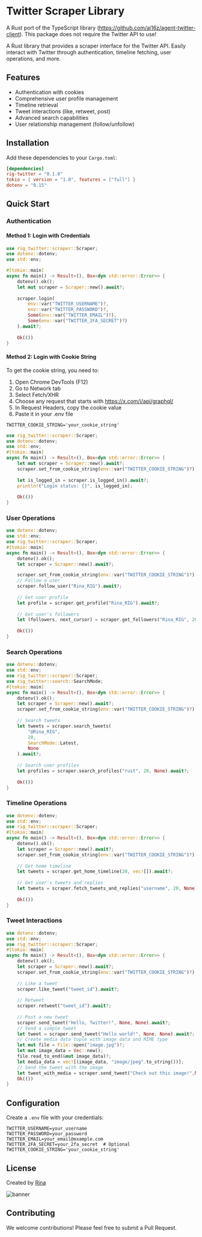 # Twitter Scraper Library

A Rust port of the TypeScript library (https://github.com/ai16z/agent-twitter-client). This package does not require the Twitter API to use!

A Rust library that provides a scraper interface for the Twitter API. Easily interact with Twitter through authentication, timeline fetching, user operations, and more.

## Features

- Authentication with cookies
- Comprehensive user profile management
- Timeline retrieval
- Tweet interactions (like, retweet, post)
- Advanced search capabilities
- User relationship management (follow/unfollow)

## Installation

Add these dependencies to your `Cargo.toml`:

```toml
[dependencies]
rig-twitter = "0.1.0"
tokio = { version = "1.0", features = ["full"] }
dotenv = "0.15"
```

## Quick Start

### Authentication

#### Method 1: Login with Credentials

```rust
use rig_twitter::scraper::Scraper;
use dotenv::dotenv;
use std::env;

#[tokio::main]
async fn main() -> Result<(), Box<dyn std::error::Error>> {
    dotenv().ok();
    let mut scraper = Scraper::new().await?;
    
    scraper.login(
        env::var("TWITTER_USERNAME")?,
        env::var("TWITTER_PASSWORD")?,
        Some(env::var("TWITTER_EMAIL")?),
        Some(env::var("TWITTER_2FA_SECRET")?)
    ).await?;
    
    Ok(())
}
```

#### Method 2: Login with Cookie String
To get the cookie string, you need to:

1. Open Chrome DevTools (F12)
2. Go to Network tab
3. Select Fetch/XHR
4. Choose any request that starts with https://x.com/i/api/graphql/
5. In Request Headers, copy the cookie value
6. Paste it in your .env file

```
TWITTER_COOKIE_STRING='your_cookie_string'
```

```rust
use rig_twitter::scraper::Scraper;
use dotenv::dotenv;
use std::env;
#[tokio::main]
async fn main() -> Result<(), Box<dyn std::error::Error>> {
    let mut scraper = Scraper::new().await?;
    scraper.set_from_cookie_string(env::var("TWITTER_COOKIE_STRING")?).await?;
    
    let is_logged_in = scraper.is_logged_in().await?;
    println!("Login status: {}", is_logged_in);
    
    Ok(())
}
```

### User Operations

```rust
use dotenv::dotenv;
use std::env;
use rig_twitter::scraper::Scraper;
#[tokio::main]
async fn main() -> Result<(), Box<dyn std::error::Error>> {
    dotenv().ok();
    let scraper = Scraper::new().await?;

    scraper.set_from_cookie_string(env::var("TWITTER_COOKIE_STRING")?).await?;
    // Follow a user
    scraper.follow_user("Rina_RIG").await?;
    
    // Get user profile
    let profile = scraper.get_profile("Rina_RIG").await?;
    
    // Get user's followers
    let (followers, next_cursor) = scraper.get_followers("Rina_RIG", 20, None).await?;
    
    Ok(())
}
```

### Search Operations

```rust
use dotenv::dotenv;
use std::env;
use rig_twitter::scraper::Scraper;
use rig_twitter::search::SearchMode;
#[tokio::main]
async fn main() -> Result<(), Box<dyn std::error::Error>> {
    dotenv().ok();
    let scraper = Scraper::new().await?;
    scraper.set_from_cookie_string(env::var("TWITTER_COOKIE_STRING")?).await?;
    
    // Search tweets
    let tweets = scraper.search_tweets(
        "@Rina_RIG",
        20,
        SearchMode::Latest,
        None
    ).await?;
    
    // Search user profiles
    let profiles = scraper.search_profiles("rust", 20, None).await?;
    
    Ok(())
}
```

### Timeline Operations

```rust
use dotenv::dotenv;
use std::env;
use rig_twitter::scraper::Scraper;
#[tokio::main]
async fn main() -> Result<(), Box<dyn std::error::Error>> {
    dotenv().ok();
    let scraper = Scraper::new().await?;
    scraper.set_from_cookie_string(env::var("TWITTER_COOKIE_STRING")?).await?;
    
    // Get home timeline
    let tweets = scraper.get_home_timeline(20, vec![]).await?;
    
    // Get user's tweets and replies
    let tweets = scraper.fetch_tweets_and_replies("username", 20, None).await?;
    
    Ok(())
}
```

### Tweet Interactions

```rust
use dotenv::dotenv;
use std::env;
use rig_twitter::scraper::Scraper;
#[tokio::main]
async fn main() -> Result<(), Box<dyn std::error::Error>> {
    dotenv().ok();
    let scraper = Scraper::new().await?;
    scraper.set_from_cookie_string(env::var("TWITTER_COOKIE_STRING")?).await?;
    
    // Like a tweet
    scraper.like_tweet("tweet_id").await?;
    
    // Retweet
    scraper.retweet("tweet_id").await?;
    
    // Post a new tweet
    scraper.send_tweet("Hello, Twitter!", None, None).await?;
    // Send a simple tweet
    let tweet = scraper.send_tweet("Hello world!", None, None).await?;
    // Create media data tuple with image data and MIME type
    let mut file = File::open("image.jpg")?;
    let mut image_data = Vec::new();
    file.read_to_end(&mut image_data)?;
    let media_data = vec![(image_data, "image/jpeg".to_string())];
    // Send the tweet with the image
    let tweet_with_media = scraper.send_tweet("Check out this image!",None,Some(media_data)).await?;
    Ok(())
}
```

## Configuration

Create a `.env` file with your credentials:

```env
TWITTER_USERNAME=your_username
TWITTER_PASSWORD=your_password
TWITTER_EMAIL=your_email@example.com
TWITTER_2FA_SECRET=your_2fa_secret  # Optional
TWITTER_COOKIE_STRING='your_cookie_string'
```

## License

Created by [Rina](https://x.com/Rina_RIG)

![banner](https://github.com/user-attachments/assets/b2e37bc8-7fe9-4285-a85b-c41dae9d288b)

## Contributing

We welcome contributions! Please feel free to submit a Pull Request.
